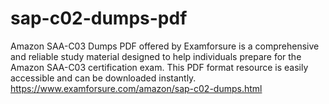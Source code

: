 # sap-c02-dumps-pdf
Amazon SAA-C03 Dumps PDF offered by Examforsure is a comprehensive and reliable study material designed to help individuals prepare for the Amazon SAA-C03 certification exam. This PDF format resource is easily accessible and can be downloaded instantly. https://www.examforsure.com/amazon/sap-c02-dumps.html
